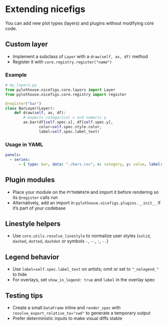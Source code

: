 # Extending nicefigs

You can add new plot types (layers) and plugins without modifying core code.

## Custom layer

- Implement a subclass of `Layer` with a `draw(self, ax, df)` method
- Register it with `core.registry.register("name")`

### Example

```python
# my_layers.py
from pylothouse.nicefigs.core.layers import Layer
from pylothouse.nicefigs.core.registry import register

@register("bar")
class BarLayer(Layer):
    def draw(self, ax, df):
        # expects categorical x and numeric y
        ax.bar(df[self.spec.x], df[self.spec.y],
               color=self.spec.style.color,
               label=self.spec.label_text)
```

### Usage in YAML

```yaml
panels:
  - series:
      - { type: bar, data: "./bars.csv", x: category, y: value, label: "Bars" }
```

## Plugin modules

- Place your module on the `PYTHONPATH` and import it before rendering so its `@register` calls run
- Alternatively, add an import in `pylothouse.nicefigs.plugins.__init__` if it’s part of your codebase

## Linestyle helpers

- Use `core.utils.resolve_linestyle` to normalize user styles (`solid`, `dashed`, `dotted`, `dashdot` or symbols `-`, `--`, `:`, `-.`)

## Legend behavior

- Use `label=self.spec.label_text` on artists; omit or set to `"_nolegend_"` to hide
- For overlays, set `show_in_legend: true` and `label` in the overlay spec

## Testing tips

- Create a small `DataFrame` inline and `render_spec` with `resolve_export_relative_to="cwd"` to generate a temporary output
- Prefer deterministic inputs to make visual diffs stable
